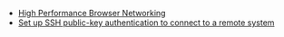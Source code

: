 - [High Performance Browser Networking](https://hpbn.co/)
- [Set up SSH public-key authentication to connect to a remote system](https://kb.iu.edu/d/aews)